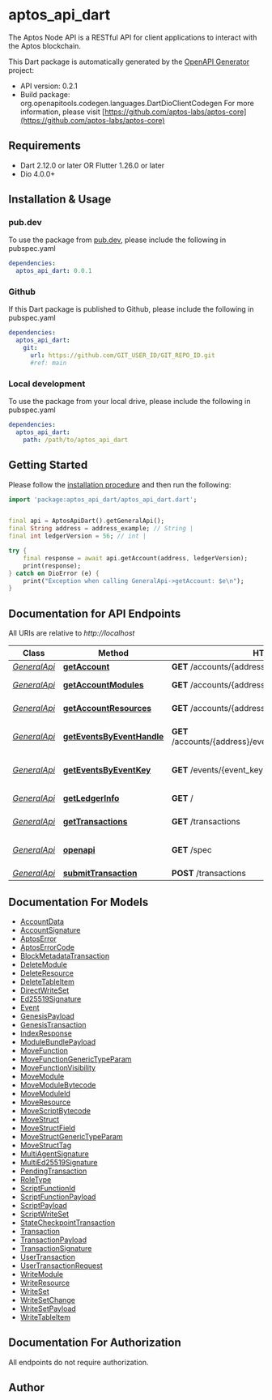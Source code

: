 # aptos_api_dart
The Aptos Node API is a RESTful API for client applications to interact with the Aptos blockchain.

This Dart package is automatically generated by the [OpenAPI Generator](https://openapi-generator.tech) project:

- API version: 0.2.1
- Build package: org.openapitools.codegen.languages.DartDioClientCodegen
For more information, please visit [https://github.com/aptos-labs/aptos-core](https://github.com/aptos-labs/aptos-core)

## Requirements

* Dart 2.12.0 or later OR Flutter 1.26.0 or later
* Dio 4.0.0+

## Installation & Usage

### pub.dev
To use the package from [pub.dev](https://pub.dev), please include the following in pubspec.yaml
```yaml
dependencies:
  aptos_api_dart: 0.0.1
```

### Github
If this Dart package is published to Github, please include the following in pubspec.yaml
```yaml
dependencies:
  aptos_api_dart:
    git:
      url: https://github.com/GIT_USER_ID/GIT_REPO_ID.git
      #ref: main
```

### Local development
To use the package from your local drive, please include the following in pubspec.yaml
```yaml
dependencies:
  aptos_api_dart:
    path: /path/to/aptos_api_dart
```

## Getting Started

Please follow the [installation procedure](#installation--usage) and then run the following:

```dart
import 'package:aptos_api_dart/aptos_api_dart.dart';


final api = AptosApiDart().getGeneralApi();
final String address = address_example; // String | 
final int ledgerVersion = 56; // int | 

try {
    final response = await api.getAccount(address, ledgerVersion);
    print(response);
} catch on DioError (e) {
    print("Exception when calling GeneralApi->getAccount: $e\n");
}

```

## Documentation for API Endpoints

All URIs are relative to *http://localhost*

Class | Method | HTTP request | Description
------------ | ------------- | ------------- | -------------
[*GeneralApi*](doc/GeneralApi.md) | [**getAccount**](doc/GeneralApi.md#getaccount) | **GET** /accounts/{address} | Get account
[*GeneralApi*](doc/GeneralApi.md) | [**getAccountModules**](doc/GeneralApi.md#getaccountmodules) | **GET** /accounts/{address}/modules | Get account modules
[*GeneralApi*](doc/GeneralApi.md) | [**getAccountResources**](doc/GeneralApi.md#getaccountresources) | **GET** /accounts/{address}/resources | Get account resources
[*GeneralApi*](doc/GeneralApi.md) | [**getEventsByEventHandle**](doc/GeneralApi.md#geteventsbyeventhandle) | **GET** /accounts/{address}/events/{event_handle}/{field_name} | Get events by event handle
[*GeneralApi*](doc/GeneralApi.md) | [**getEventsByEventKey**](doc/GeneralApi.md#geteventsbyeventkey) | **GET** /events/{event_key} | Get events by event key
[*GeneralApi*](doc/GeneralApi.md) | [**getLedgerInfo**](doc/GeneralApi.md#getledgerinfo) | **GET** / | Get ledger info
[*GeneralApi*](doc/GeneralApi.md) | [**getTransactions**](doc/GeneralApi.md#gettransactions) | **GET** /transactions | Get transactions
[*GeneralApi*](doc/GeneralApi.md) | [**openapi**](doc/GeneralApi.md#openapi) | **GET** /spec | Show OpenAPI explorer
[*GeneralApi*](doc/GeneralApi.md) | [**submitTransaction**](doc/GeneralApi.md#submittransaction) | **POST** /transactions | 


## Documentation For Models

 - [AccountData](doc/AccountData.md)
 - [AccountSignature](doc/AccountSignature.md)
 - [AptosError](doc/AptosError.md)
 - [AptosErrorCode](doc/AptosErrorCode.md)
 - [BlockMetadataTransaction](doc/BlockMetadataTransaction.md)
 - [DeleteModule](doc/DeleteModule.md)
 - [DeleteResource](doc/DeleteResource.md)
 - [DeleteTableItem](doc/DeleteTableItem.md)
 - [DirectWriteSet](doc/DirectWriteSet.md)
 - [Ed25519Signature](doc/Ed25519Signature.md)
 - [Event](doc/Event.md)
 - [GenesisPayload](doc/GenesisPayload.md)
 - [GenesisTransaction](doc/GenesisTransaction.md)
 - [IndexResponse](doc/IndexResponse.md)
 - [ModuleBundlePayload](doc/ModuleBundlePayload.md)
 - [MoveFunction](doc/MoveFunction.md)
 - [MoveFunctionGenericTypeParam](doc/MoveFunctionGenericTypeParam.md)
 - [MoveFunctionVisibility](doc/MoveFunctionVisibility.md)
 - [MoveModule](doc/MoveModule.md)
 - [MoveModuleBytecode](doc/MoveModuleBytecode.md)
 - [MoveModuleId](doc/MoveModuleId.md)
 - [MoveResource](doc/MoveResource.md)
 - [MoveScriptBytecode](doc/MoveScriptBytecode.md)
 - [MoveStruct](doc/MoveStruct.md)
 - [MoveStructField](doc/MoveStructField.md)
 - [MoveStructGenericTypeParam](doc/MoveStructGenericTypeParam.md)
 - [MoveStructTag](doc/MoveStructTag.md)
 - [MultiAgentSignature](doc/MultiAgentSignature.md)
 - [MultiEd25519Signature](doc/MultiEd25519Signature.md)
 - [PendingTransaction](doc/PendingTransaction.md)
 - [RoleType](doc/RoleType.md)
 - [ScriptFunctionId](doc/ScriptFunctionId.md)
 - [ScriptFunctionPayload](doc/ScriptFunctionPayload.md)
 - [ScriptPayload](doc/ScriptPayload.md)
 - [ScriptWriteSet](doc/ScriptWriteSet.md)
 - [StateCheckpointTransaction](doc/StateCheckpointTransaction.md)
 - [Transaction](doc/Transaction.md)
 - [TransactionPayload](doc/TransactionPayload.md)
 - [TransactionSignature](doc/TransactionSignature.md)
 - [UserTransaction](doc/UserTransaction.md)
 - [UserTransactionRequest](doc/UserTransactionRequest.md)
 - [WriteModule](doc/WriteModule.md)
 - [WriteResource](doc/WriteResource.md)
 - [WriteSet](doc/WriteSet.md)
 - [WriteSetChange](doc/WriteSetChange.md)
 - [WriteSetPayload](doc/WriteSetPayload.md)
 - [WriteTableItem](doc/WriteTableItem.md)


## Documentation For Authorization

 All endpoints do not require authorization.


## Author



